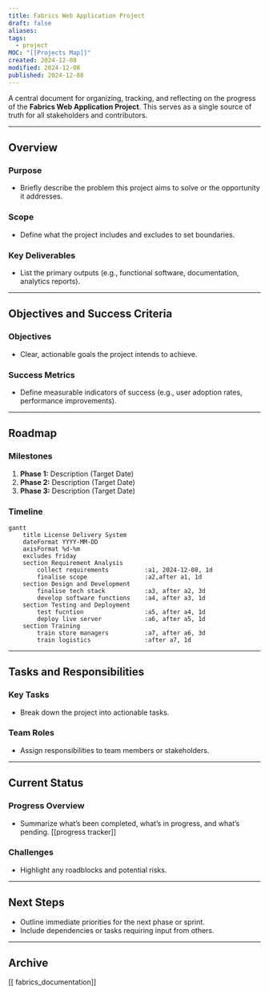 ```yaml
---
title: Fabrics Web Application Project
draft: false
aliases: 
tags:
  - project
MOC: "[[Projects Map]]"
created: 2024-12-08
modified: 2024-12-08
published: 2024-12-08
---
```


A central document for organizing, tracking, and reflecting on the progress of the **Fabrics Web Application Project**. This serves as a single source of truth for all stakeholders and contributors.

---
## Overview

### **Purpose**
- Briefly describe the problem this project aims to solve or the opportunity it addresses.

### **Scope**
- Define what the project includes and excludes to set boundaries.

### **Key Deliverables**
- List the primary outputs (e.g., functional software, documentation, analytics reports).

---
## Objectives and Success Criteria

### **Objectives**
- Clear, actionable goals the project intends to achieve.

### **Success Metrics**
- Define measurable indicators of success (e.g., user adoption rates, performance improvements).

---
## Roadmap

### **Milestones**
1. **Phase 1:** Description (Target Date)
2. **Phase 2:** Description (Target Date)
3. **Phase 3:** Description (Target Date)

### **Timeline**
```mermaid 
gantt
    title License Delivery System
    dateFormat YYYY-MM-DD
    axisFormat %d-%m
    excludes friday
    section Requirement Analysis
        collect requirements          :a1, 2024-12-08, 1d
        finalise scope                :a2,after a1, 1d
    section Design and Development
        finalise tech stack           :a3, after a2, 3d
		develop software functions    :a4, after a3, 1d
    section Testing and Deployment
        test fucntion                 :a5, after a4, 1d
        deploy live server            :a6, after a5, 1d
    section Training
        train store managers          :a7, after a6, 3d
		train logistics               :after a7, 1d
```

---
## Tasks and Responsibilities

### **Key Tasks**
- Break down the project into actionable tasks.

### **Team Roles**
- Assign responsibilities to team members or stakeholders.

---
## Current Status

### **Progress Overview**
- Summarize what’s been completed, what’s in progress, and what’s pending.
[[progress tracker]]

### **Challenges**
- Highlight any roadblocks and potential risks.

---
## Next Steps

- Outline immediate priorities for the next phase or sprint.
- Include dependencies or tasks requiring input from others.

---
## Archive

[[ fabrics_documentation]]